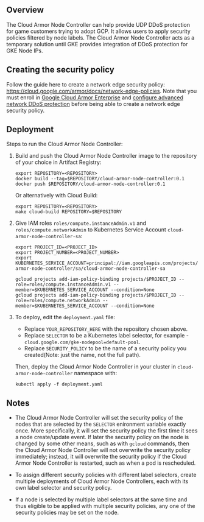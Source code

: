 ## Overview
The Cloud Armor Node Controller can help provide UDP DDoS protection for game customers trying to adopt GCP. It allows users to apply security policies filtered by node labels. The Cloud Armor Node Controller acts as a temporary solution until GKE provides integration of DDoS protection for GKE Node IPs.

## Creating the security policy
Follow the guide here to create a network edge security policy: https://cloud.google.com/armor/docs/network-edge-policies. Note that you must enroll in [Google Cloud Armor Enterprise](https://cloud.google.com/armor/docs/armor-enterprise-using#enrolling) and [configure advanced network DDoS protection](https://cloud.google.com/armor/docs/advanced-network-ddos#activate-advanced-ddos-protection) before being able to create a network edge security policy.


## Deployment
Steps to run the Cloud Armor Node Controller:

1. Build and push the Cloud Armor Node Controller image to the repository of your choice in Artifact Registry:
    ```shell
    export REPOSITORY=<REPOSITORY>
    docker build --tag=$REPOSITORY/cloud-armor-node-controller:0.1
    docker push $REPOSITORY/cloud-armor-node-controller:0.1
    ```

    Or alternatively with Cloud Build:
    ```shell
    export REPOSITORY=<REPOSITORY>
    make cloud-build REPOSITORY=$REPOSITORY
    ```

2. Give IAM roles `roles/compute.instanceAdmin.v1` and `roles/compute.networkAdmin` to Kubernetes Service Account `cloud-armor-node-controller-sa`:
    ```shell
    export PROJECT_ID=<PROJECT_ID>
    export PROJECT_NUMBER=<PROJECT_NUMBER>
    export KUBERNETES_SERVICE_ACCOUNT=principal://iam.googleapis.com/projects/$PROJECT_NUMBER/locations/global/workloadIdentityPools/$PROJECT_ID.svc.id.goog/subject/ns/cloud-armor-node-controller/sa/cloud-armor-node-controller-sa

    gcloud projects add-iam-policy-binding projects/$PROJECT_ID --role=roles/compute.instanceAdmin.v1 --member=$KUBERNETES_SERVICE_ACCOUNT --condition=None
    gcloud projects add-iam-policy-binding projects/$PROJECT_ID --role=roles/compute.networkAdmin --member=$KUBERNETES_SERVICE_ACCOUNT --condition=None
    ```

3. To deploy, edit the `deployment.yaml` file: 
    * Replace `YOUR_REPOSITORY_HERE` with the repository chosen above.
    * Replace `SELECTOR` to be a Kubernetes label selector, for example - `cloud.google.com/gke-nodepool=default-pool`.
    * Replace `SECURITY_POLICY` to be the name of a security policy you created(Note: just the name, not the full path). 
    
    Then, deploy the Cloud Armor Node Controller in your cluster in `cloud-armor-node-controller` namespace with:
    ```shell
    kubectl apply -f deployment.yaml
    ```

## Notes

* The Cloud Armor Node Controller will set the security policy of the nodes that are selected by the `SELECTOR` enironment variable exactly once. More specifically, it will set the security policy the first time it sees a node create/update event. If later the security policy on the node is changed by some other means, such as with `gcloud` commands, then the Cloud Armor Node Controller will not overwrite the security policy immediately; instead, it will overwrite the security policy if the Cloud Armor Node Controller is restarted, such as when a pod is rescheduled.

* To assign different security policies with different label selectors, create multiple deployments of Cloud Armor Node Controllers, each with its own label selector and security policy.

* If a node is selected by multiple label selectors at the same time and thus eligible to be applied with multiple security policies, any one of the security policies may be set on the node.